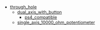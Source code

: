 * [through_hole](through_hole)
  * [dual_axis_with_button](through_hole/dual_axis_with_button)
    * [ps4_compatible](through_hole/dual_axis_with_button/ps4_compatible)
  * [single_axis_10000_ohm_potentiometer](through_hole/single_axis_10000_ohm_potentiometer)
